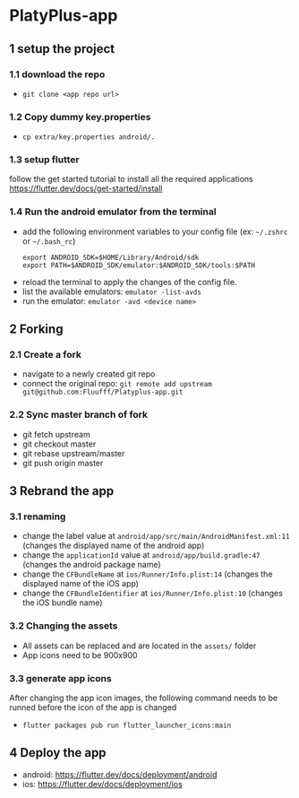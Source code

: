 # PlatyPlus-app

## 1 setup the project

### 1.1 download the repo
- `git clone <app repo url>`

### 1.2 Copy dummy key.properties
- `cp extra/key.properties android/.`

### 1.3 setup flutter
follow the get started tutorial to install all the required applications
https://flutter.dev/docs/get-started/install

### 1.4 Run the android emulator from the terminal
- add the following environment variables to your config file (ex: `~/.zshrc` or `~/.bash_rc`)
  ```
  export ANDROID_SDK=$HOME/Library/Android/sdk
  export PATH=$ANDROID_SDK/emulator:$ANDROID_SDK/tools:$PATH
  ```
- reload the terminal to apply the changes of the config file.
- list the available emulators:
  `emulator -list-avds`
- run the emulator:
  `emulator -avd <device name>`

## 2 Forking
### 2.1 Create a fork
- navigate to a newly created git repo
- connect the original repo: `git remote add upstream git@github.com:Fluufff/Platyplus-app.git`

### 2.2 Sync master branch of fork
- git fetch upstream
- git checkout master
- git rebase upstream/master
- git push origin master

## 3 Rebrand the app

### 3.1 renaming
- change the label value at `android/app/src/main/AndroidManifest.xml:11` (changes the displayed name of the android app)
- change the `applicationId` value at `android/app/build.gradle:47` (changes the android package name)
- change the `CFBundleName` at `ios/Runner/Info.plist:14` (changes the displayed name of the iOS app)
- change the `CFBundleIdentifier` at `ios/Runner/Info.plist:10` (changes the iOS bundle name)

### 3.2 Changing the assets
- All assets can be replaced and are located in the `assets/` folder
- App icons need to be 900x900

### 3.3 generate app icons
After changing the app icon images, the following command needs to be runned before the icon of the app is changed
- `flutter packages pub run flutter_launcher_icons:main`

## 4 Deploy the app
- android: https://flutter.dev/docs/deployment/android
- ios: https://flutter.dev/docs/deployment/ios

